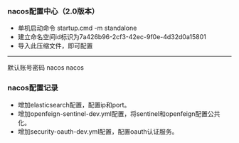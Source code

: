 ### nacos配置中心（2.0版本）
* 单机启动命令 startup.cmd -m standalone
* 建立命名空间id标识为7a426b96-2cf3-42ec-9f0e-4d32d0a15801
* 导入此压缩文件，即可配置
___
默认账号密码 nacos nacos

### nacos配置记录
* 增加elasticsearch配置，配置ip和port。
* 增加openfeign-sentinel-dev.yml配置，将sentinel和openfeign配置公共化。
* 增加security-oauth-dev.yml配置，配置oauth认证服务。
